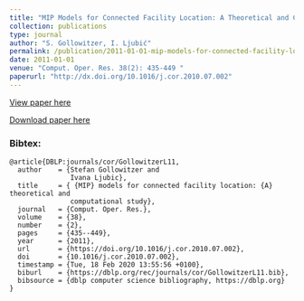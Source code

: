 ```yaml
---
title: "MIP Models for Connected Facility Location: A Theoretical and Computational Study"
collection: publications
type: journal
author: "S. Gollowitzer, I. Ljubić"
permalink: /publication/2011-01-01-mip-models-for-connected-facility-location:-a-theoretical-and-computational-study
date: 2011-01-01
venue: "Comput. Oper. Res. 38(2): 435-449 "
paperurl: "http://dx.doi.org/10.1016/j.cor.2010.07.002"
---
```


[View paper here](http://dx.doi.org/10.1016/j.cor.2010.07.002)

[Download paper here]({{site.url}}/docs/publications/ConFL.pdf)

### Bibtex:

```
@article{DBLP:journals/cor/GollowitzerL11,
  author    = {Stefan Gollowitzer and
               Ivana Ljubic},
  title     = { {MIP} models for connected facility location: {A} theoretical and
               computational study},
  journal   = {Comput. Oper. Res.},
  volume    = {38},
  number    = {2},
  pages     = {435--449},
  year      = {2011},
  url       = {https://doi.org/10.1016/j.cor.2010.07.002},
  doi       = {10.1016/j.cor.2010.07.002},
  timestamp = {Tue, 18 Feb 2020 13:55:56 +0100},
  biburl    = {https://dblp.org/rec/journals/cor/GollowitzerL11.bib},
  bibsource = {dblp computer science bibliography, https://dblp.org}
}
```
